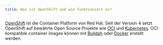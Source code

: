 ```yaml
---
title: Was ist OpenShift und wie funktioniert es?
---
```

[OpenShift](https://docs.openshift.com) ist die Container Platform von Red Hat. Seit der Version 4 setzt OpenShift auf bewährte Open Source Projekte wie [OCI](https://opencontainers.org) und [Kubernetes](https://kubernetes.io/). OCI kompatible container images können mit [Buildah](https://buildah.io/) oder [Docker](https://www.docker.com/) erstellt werden.
